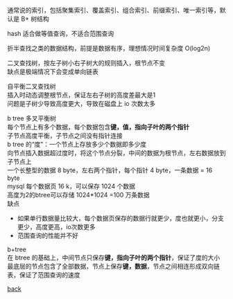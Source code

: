 通常说的索引，包括聚集索引、覆盖索引、组合索引、前缀索引、唯一索引等，默认是 B+ 树结构  

hash 适合做等值查询，不适合范围查询  

折半查找之类的数据结构，前提是数据有序，理想情况时间复杂度 O(log2n)  

二叉查找树，按左子树小右子树大的规则插入，根节点不变  
缺点是极端情况下会变成单向链表  

自平衡二叉查找树  
插入时动态调整根节点，保证左右子树的高度差最大是1  
问题是子树少导致高度更大，导致在磁盘上 io 次数太多  

b tree 多叉平衡树  
每个节点上有多个数据，每个数据包含**键，值，指向子叶的两个指针**    
子节点高度平衡，子节点之间没有指针连接  
b tree 的“度”：一个节点上存放多少个数据即多少度  
向节点插入数据超过度时，将这个节点分裂，中间的数据为根节点，左右数据放到子节点上    
一个长整型的数据 8 byte，左右两个指针，每个指针 4 byte，一条数据 = 16 byte  
mysql 每个数据页 16 k，可以保存 1024 个数据  
高度为2的btree可以存储 1024*1024 =100 万条数据  
缺点  
- 如果单行数据量比较大，每个数据页保存的数据行就更少，度也就更小，分支更少，高度更高，io次数更多  
- 范围查询的性能并不好  

b+tree  
在 btree 的基础上，中间节点只保存**键，指向子叶的两个指针**，保证了度的大小  
最底层的节点包含了全部数据，节点上保存**键，数据**，节点之间相连形成双向链表，保证了范围查询的速度  


[back](../10.md)  